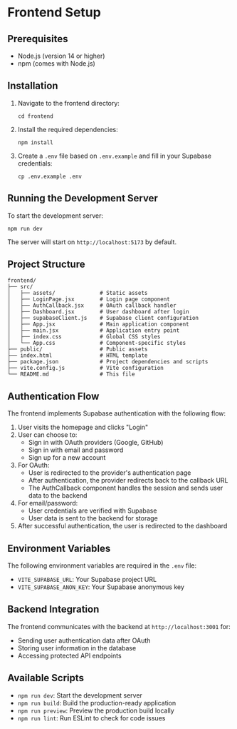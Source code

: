 # Frontend Setup

## Prerequisites
- Node.js (version 14 or higher)
- npm (comes with Node.js)

## Installation

1. Navigate to the frontend directory:
   ```
   cd frontend
   ```

2. Install the required dependencies:
   ```
   npm install
   ```

3. Create a `.env` file based on `.env.example` and fill in your Supabase credentials:
   ```
   cp .env.example .env
   ```

## Running the Development Server

To start the development server:
```
npm run dev
```

The server will start on `http://localhost:5173` by default.

## Project Structure

```
frontend/
├── src/
│   ├── assets/              # Static assets
│   ├── LoginPage.jsx        # Login page component
│   ├── AuthCallback.jsx     # OAuth callback handler
│   ├── Dashboard.jsx        # User dashboard after login
│   ├── supabaseClient.js    # Supabase client configuration
│   ├── App.jsx              # Main application component
│   ├── main.jsx             # Application entry point
│   ├── index.css            # Global CSS styles
│   └── App.css              # Component-specific styles
├── public/                  # Public assets
├── index.html               # HTML template
├── package.json             # Project dependencies and scripts
├── vite.config.js           # Vite configuration
└── README.md                # This file
```

## Authentication Flow

The frontend implements Supabase authentication with the following flow:

1. User visits the homepage and clicks "Login"
2. User can choose to:
   - Sign in with OAuth providers (Google, GitHub)
   - Sign in with email and password
   - Sign up for a new account
3. For OAuth:
   - User is redirected to the provider's authentication page
   - After authentication, the provider redirects back to the callback URL
   - The AuthCallback component handles the session and sends user data to the backend
4. For email/password:
   - User credentials are verified with Supabase
   - User data is sent to the backend for storage
5. After successful authentication, the user is redirected to the dashboard

## Environment Variables

The following environment variables are required in the `.env` file:

- `VITE_SUPABASE_URL`: Your Supabase project URL
- `VITE_SUPABASE_ANON_KEY`: Your Supabase anonymous key

## Backend Integration

The frontend communicates with the backend at `http://localhost:3001` for:
- Sending user authentication data after OAuth
- Storing user information in the database
- Accessing protected API endpoints

## Available Scripts

- `npm run dev`: Start the development server
- `npm run build`: Build the production-ready application
- `npm run preview`: Preview the production build locally
- `npm run lint`: Run ESLint to check for code issues